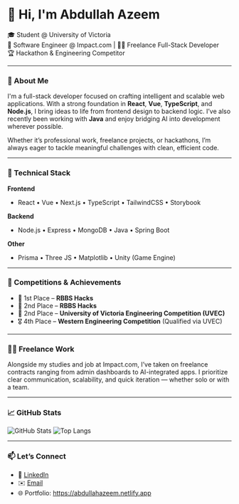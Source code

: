 # 👋 Hi, I'm Abdullah Azeem

🎓 Student @ University of Victoria  
💼 Software Engineer @ Impact.com | 🧑‍💻 Freelance Full-Stack Developer  
🏆 Hackathon & Engineering Competitor  

---

### 🧠 About Me

I'm a full-stack developer focused on crafting intelligent and scalable web applications. With a strong foundation in **React**, **Vue**, **TypeScript**, and **Node.js**, I bring ideas to life from frontend design to backend logic. I’ve also recently been working with **Java** and enjoy bridging AI into development wherever possible.

Whether it’s professional work, freelance projects, or hackathons, I’m always eager to tackle meaningful challenges with clean, efficient code.

---

### 💼 Technical Stack

**Frontend**
- React • Vue • Next.js • TypeScript • TailwindCSS • Storybook

**Backend**
- Node.js • Express • MongoDB • Java • Spring Boot

**Other**
- Prisma • Three JS • Matplotlib • Unity (Game Engine)

---

### 🏅 Competitions & Achievements

- 🥇 1st Place – **RBBS Hacks**
- 🥈 2nd Place – **RBBS Hacks**
- 🥈 2nd Place – **University of Victoria Engineering Competition (UVEC)**
- 🎖️ 4th Place – **Western Engineering Competition** (Qualified via UVEC)

---

### 🧑‍💼 Freelance Work

Alongside my studies and job at Impact.com, I’ve taken on freelance contracts ranging from admin dashboards to AI-integrated apps. I prioritize clear communication, scalability, and quick iteration — whether solo or with a team.

---

### 📈 GitHub Stats

![GitHub Stats](https://github-readme-stats.vercel.app/api?username=abdullahbinazeem&show_icons=true&theme=tokyonight&hide=prs)
![Top Langs](https://github-readme-stats.vercel.app/api/top-langs/?username=abdullahbinazeem&layout=compact&theme=tokyonight)

---

### 📫 Let’s Connect

- 💼 [LinkedIn](https://linkedin.com/in/abdullahbinazeem)  
- ✉️ [Email](mailto:abdullahbinazeem06@gmail.com)  
- 🌐 Portfolio: https://abdullahazeem.netlify.app
